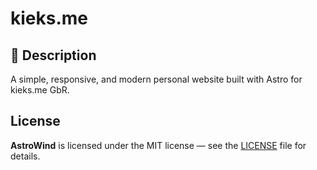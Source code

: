 # kieks.me

## 📝 Description

A simple, responsive, and modern personal website built with Astro for kieks.me GbR.

## License

**AstroWind** is licensed under the MIT license — see the [LICENSE](./LICENSE.md) file for details.
